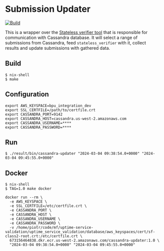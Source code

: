 # Submission Updater

[![Build](https://github.com/MinaFoundation/cassandra-updater/actions/workflows/build.yml/badge.svg)](https://github.com/MinaFoundation/cassandra-updater/actions/workflows/build.yml)

This is a wrapper over the [Stateless verifier tool](https://github.com/MinaProtocol/mina/tree/develop/src/app/delegation_verify) that is responsible for communication with Cassandra database. It will select a range of submissions from Cassandra, feed `stateless_verifier` with it, collect results and update submissions with gathered data.

## Build
```
$ nix-shell
$ make
```


## Configuration

```
export AWS_KEYSPACE=bpu_integration_dev
export SSL_CERTFILE=/path/to/certfile.crt
export CASSANDRA_PORT=9142
export CASSANDRA_HOST=cassandra.us-west-2.amazonaws.com
export CASSANDRA_USERNAME=****
export CASSANDRA_PASSWORD=****
```
## Run

```
$ ./result/bin/cassandra-updater "2024-03-04 09:38:54.0+0000" "2024-03-04 09:45:55.0+0000"
```

## Docker
```
$ nix-shell
$ TAG=1.0 make docker
```
```
docker run --rm \
  -e AWS_KEYSPACE \
  -e SSL_CERTFILE=/etc/certfile.crt \
  -e CASSANDRA_PORT \
  -e CASSANDRA_HOST \
  -e CASSANDRA_USERNAME \
  -e CASSANDRA_PASSWORD \
  -v /home/piotr/code/mf/uptime-service-validation/uptime_service_validation/database/aws_keyspaces/cert/sf-class2-root.crt:/etc/certfile.crt \
  673156464838.dkr.ecr.us-west-2.amazonaws.com/cassandra-updater:1.0 \
  "2024-03-04 09:38:54.0+0000" "2024-03-04 09:45:55.0+0000"
```
